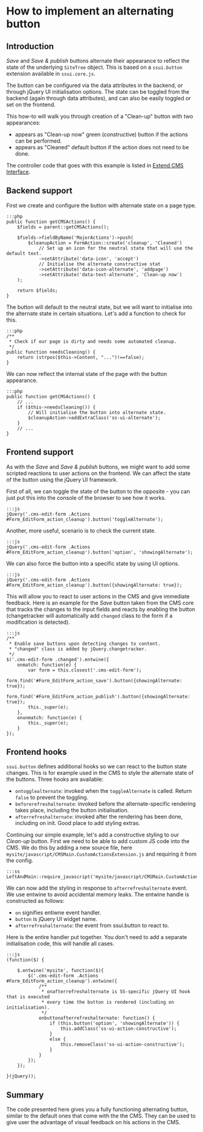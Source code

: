 # How to implement an alternating button #

## Introduction ##

*Save* and *Save & publish* buttons alternate their appearance to reflect the state of the underlying `SiteTree` object. This is based on a `ssui.button` extension available in `ssui.core.js`.

The button can be configured via the data attributes in the backend, or through jQuery UI initialisation options. The state can be toggled from the backend (again through data attributes), and can also be easily toggled or set on the frontend.

This how-to will walk you through creation of a "Clean-up" button with two appearances:

* appears as "Clean-up now" green (constructive) button if the actions can be performed.
* appears as "Cleaned" default button if the action does not need to be done.

The controller code that goes with this example is listed in [Extend CMS Interface](../reference/extend-cms-interface).

## Backend support ##

First we create and configure the button with alternate state on a page type.

	:::php
	public function getCMSActions() {
		$fields = parent::getCMSActions();

		$fields->fieldByName('MajorActions')->push(
			$cleanupAction = FormAction::create('cleanup', 'Cleaned')
				// Set up an icon for the neutral state that will use the default text.
				->setAttribute('data-icon', 'accept')
				// Initialise the alternate constructive stat
				->setAttribute('data-icon-alternate', 'addpage')
				->setAttribute('data-text-alternate', 'Clean-up now')
		);

		return $fields;
	}

The button will default to the neutral state, but we will want to initialise into the alternate state in certain situations. Let's add a function to check for this.

	:::php
	/**
	 * Check if our page is dirty and needs some automated cleanup.
	 */
	public function needsCleaning() {
		return (strpos($this->Content, "...")!==false);
	}

We can now reflect the internal state of the page with the button appearance.

	:::php
	public function getCMSActions() {
		// ...
		if ($this->needsCleaning()) {
			// Will initialise the button into alternate state.
			$cleanupAction->addExtraClass('ss-ui-alternate');
		}
		// ...
	}
 
## Frontend support ##

As with the *Save* and *Save & publish* buttons, we might want to add some scripted reactions to user actions on the frontend. We can affect the state of the button using the jQuery UI framework.

First of all, we can toggle the state of the button to the opposite - you can just put this into the console of the browser to see how it works.

	:::js
	jQuery('.cms-edit-form .Actions #Form_EditForm_action_cleanup').button('toggleAlternate');

Another, more useful, scenario is to check the current state.

	:::js
	jQuery('.cms-edit-form .Actions #Form_EditForm_action_cleanup').button('option', 'showingAlternate');

We can also force the button into a specific state by using UI options.

	:::js
	jQuery('.cms-edit-form .Actions #Form_EditForm_action_cleanup').button({showingAlternate: true});

This will allow you to react to user actions in the CMS and give immediate feedback. Here is an example for the *Save* button taken from the CMS core that tracks the changes to the input fields and reacts by enabling the button (changetracker will automatically add `changed` class to the form if a modification is detected).

	:::js
	/**
	 * Enable save buttons upon detecting changes to content.
	 * "changed" class is added by jQuery.changetracker.
	 */
	$('.cms-edit-form .changed').entwine({
		onmatch: function(e) {
			var form = this.closest('.cms-edit-form');
			form.find('#Form_EditForm_action_save').button({showingAlternate: true});
			form.find('#Form_EditForm_action_publish').button({showingAlternate: true});
			this._super(e);
		},
		onunmatch: function(e) {
			this._super(e);
		}
	});

## Frontend hooks ##

`ssui.button` defines additional hooks so we can react to the button state changes. This is for example used in the CMS to style the alternate state of the buttons. Three hooks are available:

* `ontogglealternate`: invoked when the `toggleAlternate` is called. Return `false` to prevent the toggling.
* `beforerefreshalternate`: invoked before the alternate-specific rendering takes place, including the button initialisation.
* `afterrefreshalternate`: invoked after the rendering has been done, including on init. Good place to add styling extras.

Continuing our simple example, let's add a constructive styling to our *Clean-up* button. First we need to be able to add custom JS code into the CMS. We do this by adding a new source file, here `mysite/javascript/CMSMain.CustomActionsExtension.js` and requiring it from the config.

	:::ss
	LeftAndMain::require_javascript('mysite/javascript/CMSMain.CustomActionsExtension.js');

We can now add the styling in response to `afterrefreshalternate` event. We use entwine to avoid accidental memory leaks. The entwine handle is constructed as follows:

* `on` signifies entiwne event handler.
* `button` is jQuery UI widget name.
* `afterrefreshalternate`: the event from ssui.button to react to.

Here is the entire handler put together. You don't need to add a separate initialisation code, this will handle all cases.

	:::js
	(function($) {

		$.entwine('mysite', function($){
			$('.cms-edit-form .Actions #Form_EditForm_action_cleanup').entwine({
				/**
				 * onafterrefreshalternate is SS-specific jQuery UI hook that is executed
				 * every time the button is rendered (including on initialisation).
				 */
				onbuttonafterrefreshalternate: function() {
					if (this.button('option', 'showingAlternate')) {
						this.addClass('ss-ui-action-constructive');
					}
					else {
						this.removeClass('ss-ui-action-constructive');
					}
				}
			});
		});

	}(jQuery));

## Summary ##

The code presented here gives you a fully functioning alternating button, similar to the default ones that come with the the CMS. They can be used to give user the advantage of visual feedback on his actions in the CMS.
